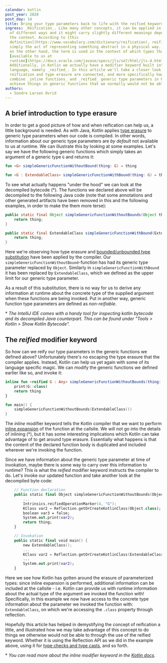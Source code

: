 ```yaml
---
calendar: kotlin
post_year: 2020
post_day: 14
title: Bring your type parameters back to life with the reified keyword
ingress: _Reification_. Like many other concepts, it can be applied in a number
  of different ways and it might carry slightly different meanings depending on
  the context. According to [this
  definition](https://www.vocabulary.com/dictionary/reification), reification is
  simply the act of representing something abstract in a physical way. In Java,
  on the other hand, the term is used in the context of which types that are
  [available to us at
  runtime](https://docs.oracle.com/javase/specs/jls/se7/html/jls-4.html#jls-4.7).
  Additionally, in Kotlin we actually have a modifier keyword built into the
  language, namely _reified_. In this article we'll take a closer look at how
  reification and type erasure are connected, and more specifically how we can
  combine _inline functions_ and _reified_ generic type parameters in Kotlin to
  achieve things in generic functions that we normally would not be able to.
authors:
  - Sondre Larsen Ovrid
---
```

## A brief introduction to type erasure

In order to get a good picture of how and when reification can help us, a little background is needed. As with Java, Kotlin applies [type erasure](https://kotlinlang.org/docs/reference/generics.html#type-erasure) to generic type parameters when our code is compiled. In other words, information about our generic type parameters are *by default* not available to us at runtime. We can illustrate this by looking at some examples. Let's say we have the following  generic functions which simply takes an argument of a generic type `G` and returns it:

```kotlin
fun <G> simpleGenericFunctionWithoutBound(thing: G) = thing

fun <G : ExtendableClass> simpleGenericFunctionWithBound(thing: G) = thing
```

To see what actually happens "under the hood" we can look at the decompiled bytecode (*). The functions we declared above will be decompiled to the following Java code (note that some annotations and other generated artifacts have been removed in this and the following examples, in order to make the them more terse):

```java
public static final Object simpleGenericFunctionWithoutBounds(Object thing) {
    return thing;
}

public static final ExtendableClass simpleGenericFunctionWithBound(ExtendableClass thing) {
    return thing;
}
```

Here we're observing how type erasure and [bounded/unbounded type substitution](https://docs.oracle.com/javase/tutorial/java/generics/erasure.html) have been applied by the compiler. Our `simpleGenericFunctionWithoutBound`-function has had its generic type parameter replaced by `Object`. Similarly in `simpleGenericFunctionWithBound` it has been replaced by `ExtendableClass`, which we defined as the upper limit for our generic type parameter.

As a result of this substitution, there is no way for us to derive any information at runtime about the concrete type of the supplied argument when these functions are being invoked. Put in another way, generic function type parameters are defined as *non-reifiable*.

\* *The IntelliJ IDE comes with a handy tool for inspecting kotlin bytecode and its decompiled Java counterpart. This can be found under "Tools > Kotlin > Show Kotlin Bytecode".*

## The *reified* modifier keyword

So how can we reify our type parameters in the generic functions we defined above?
Unfortunately there's no escaping the type erasure that the compiler applies. Instead, Kotlin can help us yet again with some of its language specific magic. We can modify the generic functions we defined earlier like so, and invoke it:

```kotlin
inline fun <reified G : Any> simpleGenericFunctionWithoutBounds(thing: G): G {
    print(G::class)
    return thing
}

fun main() {
    simpleGenericFunctionWithoutBounds(ExtendableClass())
}
```

The *inline* modifier keyword tells the Kotlin compiler that we want to perform [inline expansion](https://en.wikipedia.org/wiki/Inline_expansion) of the function at the callsite. We will not go into the details of inlining (*), but it has some interesting implications which Kotlin can take advantage of to get around type erasure. Essentially what happens is that the content of the declared function body is duplicated and included wherever we're invoking the function.

Since we have information about the generic type parameter at time of invokation, maybe there is some way to carry over this information to runtime? This is what the *reified* modifier keyword instructs the compiler to do. Let's invoke our updated function and take another look at the decompiled byte code:

```kotlin
    // Function declaration
    public static final Object simpleGenericFunctionWithoutBounds(Object thing) {
        ...
        Intrinsics.reifiedOperationMarker(4, "G");
        KClass var2 = Reflection.getOrCreateKotlinClass(Object.class);
        boolean var3 = false;
        System.out.print(var2);
        return thing;
    }

    // Invokation
    public static final void main() {
        new ExtendableClass();
        ...
        KClass var2 = Reflection.getOrCreateKotlinClass(ExtendableClass.class);
        ...
        System.out.print(var2);
    }
```

Here we see how Kotlin has gotten around the erasure of parameterized types: since inline expansion is performed, additional information can be included at the callsite - i.e. Kotlin can provide us with runtime information about the actual type of the argument we invoked the function with! Specifically, in this example we now have access to the concrete type information about the parameter we invoked the function with: `ExtendableClass`, on which we're accessing the `.class` property through reflection. 

Hopefully this article has helped in demystifying the concept of reification a little, and illustrated how we may take advantage of this concept to do things we otherwise would not be able to through the use of the reified keyword. Whether it is using the Reflection API as we did in the example above, using it for [type checks and type casts](https://github.com/JetBrains/kotlin/blob/master/spec-docs/reified-type-parameters.md), and so forth.

\* *You can read more about the inline modifier keyword in the [Kotlin docs](https://kotlinlang.org/docs/reference/inline-functions.html).*